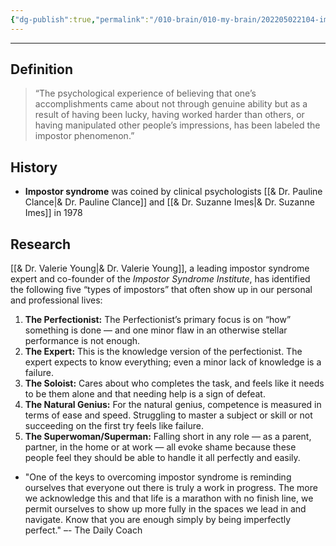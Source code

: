 ```yaml
---
{"dg-publish":true,"permalink":"/010-brain/010-my-brain/202205022104-imposter-syndrome/","created":"2022-05-02T21:04:51.000-04:00","updated":"2025-03-13T15:25:45.000-04:00"}
---
```



---
## Definition
> “The psychological experience of believing that one’s accomplishments came about not through genuine ability but as a result of having been lucky, having worked harder than others, or having manipulated other people’s impressions, has been labeled the impostor phenomenon.”
## History
- **Impostor syndrome** was coined by clinical psychologists [[& Dr. Pauline Clance\|& Dr. Pauline Clance]] and [[& Dr. Suzanne Imes\|& Dr. Suzanne Imes]] in 1978

## Research
[[& Dr. Valerie Young\|& Dr. Valerie Young]], a leading impostor syndrome expert and co-founder of the *Impostor Syndrome Institute*, has identified the following five “types of impostors” that often show up in our personal and professional lives:
1.  **The Perfectionist:** The Perfectionist’s primary focus is on “how” something is done — and one minor flaw in an otherwise stellar performance is not enough.
2.  **The Expert:** This is the knowledge version of the perfectionist. The expert expects to know everything; even a minor lack of knowledge is a failure.
3.  **The Soloist:** Cares about who completes the task, and feels like it needs to be them alone and that needing help is a sign of defeat.
4.  **The Natural Genius:** For the natural genius, competence is measured in terms of ease and speed. Struggling to master a subject or skill or not succeeding on the first try feels like failure.
5.  **The Superwoman/Superman:** Falling short in any role — as a parent, partner, in the home or at work — all evoke shame because these people feel they should be able to handle it all perfectly and easily.

- "One of the keys to overcoming impostor syndrome is reminding ourselves that everyone out there is truly a work in progress. The more we acknowledge this and that life is a marathon with no finish line, we permit ourselves to show up more fully in the spaces we lead in and navigate. Know that you are enough simply by being imperfectly perfect." –- The Daily Coach